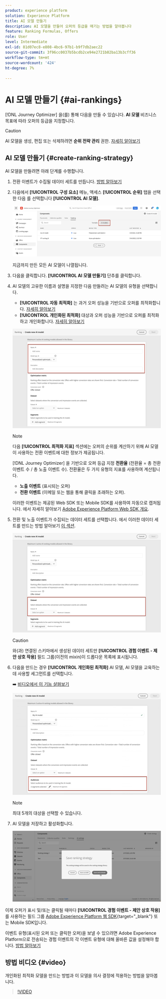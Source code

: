 ```yaml
---
product: experience platform
solution: Experience Platform
title: AI 모델 만들기
description: AI 모델을 만들어 오퍼의 등급을 매기는 방법을 알아봅니다
feature: Ranking Formulas, Offers
role: User
level: Intermediate
exl-id: 81d07ec8-e808-4bc6-97b1-b9f7db2aec22
source-git-commit: 3f96cc0037b5bcdb2ce94e2721b02ba13b3cff36
workflow-type: tm+mt
source-wordcount: '424'
ht-degree: 7%

---
```


# AI 모델 만들기 {#ai-rankings}

[!DNL Journey Optimizer] 을(를) 통해 다음을 만들 수 있습니다. **AI 모델** 비즈니스 목표에 따라 오퍼의 등급을 지정합니다.

>[!CAUTION]
>
>AI 모델을 생성, 편집 또는 삭제하려면 **순위 전략 관리** 권한. [자세히 알아보기](../../administration/high-low-permissions.md#manage-ranking-strategies)

## AI 모델 만들기 {#create-ranking-strategy}

AI 모델을 만들려면 아래 단계를 수행합니다.

1. 전환 이벤트가 수집될 데이터 세트를 만듭니다. [방법 알아보기](../data-collection/create-dataset.md)

1. 다음에서 **[!UICONTROL 구성 요소]** 메뉴, 액세스 **[!UICONTROL 순위]** 탭을 선택한 다음 를 선택합니다 **[!UICONTROL AI 모델]**.

   ![](../assets/ai-ranking-list.png)

   지금까지 만든 모든 AI 모델이 나열됩니다.

1. 다음을 클릭합니다. **[!UICONTROL AI 모델 만들기]** 단추를 클릭합니다.

1. AI 모델의 고유한 이름과 설명을 지정한 다음 만들려는 AI 모델의 유형을 선택합니다.

   * **[!UICONTROL 자동 최적화]** 는 과거 오퍼 성능을 기반으로 오퍼를 최적화합니다. [자세히 알아보기](auto-optimization-model.md)
   * **[!UICONTROL 개인화된 최적화]** 대상과 오퍼 성능을 기반으로 오퍼를 최적화하고 개인화합니다. [자세히 알아보기](personalized-optimization-model.md)

   ![](../assets/ai-ranking-fields.png)

   >[!NOTE]
   >
   >다음 **[!UICONTROL 최적화 지표]** 섹션에는 오퍼의 순위를 계산하기 위해 AI 모델이 사용하는 전환 이벤트에 대한 정보가 제공됩니다.
   >
   >[!DNL Journey Optimizer] 을 기반으로 오퍼 등급 지정 **전환율** (전환율 = 총 전환 이벤트 수 / 총 노출 이벤트 수). 전환율은 두 가지 유형의 지표를 사용하여 계산됩니다.
   >* **노출 이벤트** (표시되는 오퍼)
   >* **전환 이벤트** (이메일 또는 웹을 통해 클릭을 초래하는 오퍼).
   >
   >이러한 이벤트는 제공된 Web SDK 또는 Mobile SDK를 사용하여 자동으로 캡처됩니다. 에서 자세히 알아보기 [Adobe Experience Platform Web SDK 개요](https://experienceleague.adobe.com/docs/experience-platform/edge/home.html?lang=ko-KR).

1. 전환 및 노출 이벤트가 수집되는 데이터 세트를 선택합니다. 에서 이러한 데이터 세트를 만드는 방법 알아보기 [이 섹션](../data-collection/create-dataset.md). <!--This dataset needs to be associated with a schema that must have the **[!UICONTROL Proposition Interactions]** field group (previously known as mixin) associated with it.-->

   ![](../assets/ai-ranking-dataset-id.png)

   >[!CAUTION]
   >
   >와(과) 연결된 스키마에서 생성된 데이터 세트만 **[!UICONTROL 경험 이벤트 - 제안 상호 작용]** 필드 그룹(이전의 mixin)이 드롭다운 목록에 표시됩니다.

1. 다음을 만드는 경우 **[!UICONTROL 개인화된 최적화]** AI 모델, AI 모델을 교육하는 데 사용할 세그먼트를 선택합니다.

   ➡️ [비디오에서 이 기능 살펴보기](#video)

   ![](../assets/ai-ranking-segments.png)

   >[!NOTE]
   >
   >최대 5개의 대상을 선택할 수 있습니다.

1. AI 모델을 저장하고 활성화합니다.

   ![](../assets/ai-ranking-save-activate.png)

<!--At this point, you must have:

* created the AI model,
* defined which type of event you want to capture - offer displayed (impression) and/or offer clicked (conversion),
* and in which dataset you want to collect the event data.-->

이제 오퍼가 표시 및/또는 클릭될 때마다 **[!UICONTROL 경험 이벤트 - 제안 상호 작용]** 를 사용하는 필드 그룹 [Adobe Experience Platform 웹 SDK](https://experienceleague.adobe.com/docs/experience-platform/edge/web-sdk-faq.html#what-is-adobe-experience-platform-web-sdk%3F){target="_blank"} 또는 Mobile SDK입니다.

이벤트 유형(표시된 오퍼 또는 클릭한 오퍼)을 보낼 수 있으려면 Adobe Experience Platform으로 전송되는 경험 이벤트의 각 이벤트 유형에 대해 올바른 값을 설정해야 합니다. [방법 알아보기](../data-collection/schema-requirement.md)

## 방법 비디오 {#video}

개인화된 최적화 모델을 만드는 방법과 이 모델을 의사 결정에 적용하는 방법을 알아봅니다.

>[!VIDEO](https://video.tv.adobe.com/v/3419954?quality=12)
